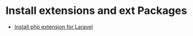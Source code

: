 # Install extensions and ext Packages

 - [Install php extension for Laravel](./install-extension/install-php-extension-for-laravel.html)
